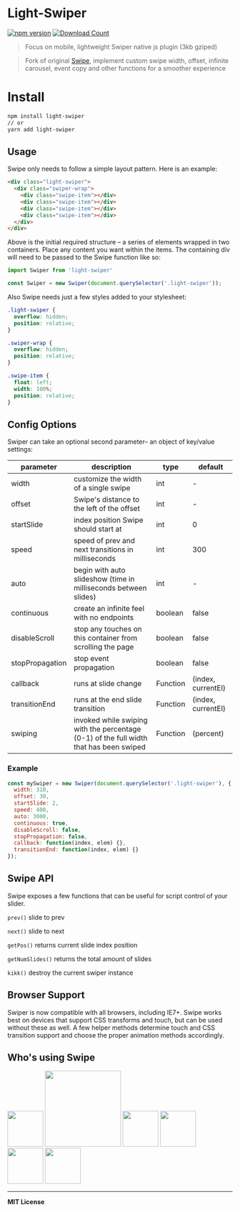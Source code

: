 # Light-Swiper

[![npm version](http://badge.fury.io/js/light-swiper.svg)](http://badge.fury.io/js/light-swiper)
[![Download Count](http://img.shields.io/npm/dm/light-swiper.svg?style=flat)](http://www.npmjs.com/package/light-swiper)

> Focus on mobile, lightweight Swiper native js plugin (3kb gziped)

> Fork of original [Swipe](https://github.com/thebird/Swipe), implement custom swipe width, offset, infinite carousel, event copy and other functions for a smoother experience

# Install

```bash
npm install light-swiper
// or
yarn add light-swiper
```

## Usage

Swipe only needs to follow a simple layout pattern. Here is an example:

```html
<div class="light-swiper">
  <div class="swiper-wrap">
    <div class="swipe-item"></div>
    <div class="swipe-item"></div>
    <div class="swipe-item"></div>
    <div class="swipe-item"></div>
  </div>
</div>
```

Above is the initial required structure – a series of elements wrapped in two containers. Place any content you want within the items. The containing div will need to be passed to the Swipe function like so:

```js
import Swiper from 'light-swiper'

const Swiper = new Swiper(document.querySelector('.light-swiper'));
```

Also Swipe needs just a few styles added to your stylesheet:

```css
.light-swiper {
  overflow: hidden;
  position: relative;
}

.swiper-wrap {
  overflow: hidden;
  position: relative;
}

.swipe-item {
  float: left;
  width: 100%;
  position: relative;
}
```

## Config Options

Swiper can take an optional second parameter– an object of key/value settings:

| parameter | description    |  type  |   default  |
| --------   | -----   | ----  |   ----   |
| width     | customize the width of a single swipe    |   int    |   -   |
| offset     | Swipe's distance to the left of the offset    |   int    |   -   |
| startSlide     | index position Swipe should start at    |   int    |   0   |
| speed   | speed of prev and next transitions in milliseconds     |   int   |   300    |
| auto   |  begin with auto slideshow (time in milliseconds between slides)      |   int    |   -    |
| continuous  |  create an infinite feel with no endpoints     |   boolean    |   false    |
| disableScroll  |  stop any touches on this container from scrolling the page     |   boolean    |   false    |
| stopPropagation  |  stop event propagation     |   boolean    |   false    |
| callback  |  runs at slide change     |   Function    |   (index, currentEl)    |
| transitionEnd  |  runs at the end slide transition     |   Function    |   (index, currentEl)    |
| swiping  |  invoked while swiping with the percentage (0-1) of the full width that has been swiped     |   Function    |   (percent)    |

### Example

```js
const mySwiper = new Swiper(document.querySelector('.light-swiper'), {
  width: 310,
  offset: 30,
  startSlide: 2,
  speed: 400,
  auto: 3000,
  continuous: true,
  disableScroll: false,
  stopPropagation: false,
  callback: function(index, elem) {},
  transitionEnd: function(index, elem) {}
});
```

## Swipe API

Swipe exposes a few functions that can be useful for script control of your slider.

`prev()` slide to prev

`next()` slide to next

`getPos()` returns current slide index position

`getNumSlides()` returns the total amount of slides

`kikk()` destroy the current swiper instance

## Browser Support

Swiper is now compatible with all browsers, including IE7+. Swipe works best on devices that support CSS transforms and touch, but can be used without these as well. A few helper methods determine touch and CSS transition support and choose the proper animation methods accordingly.

## Who's using Swipe

<img src='https://raw.githubusercontent.com/voronianski/swipe-js-iso/master/assets/cnn.png' width='80'>
<img src='https://raw.githubusercontent.com/voronianski/swipe-js-iso/master/assets/airbnb.png' width='170'>
<img src='https://raw.githubusercontent.com/voronianski/swipe-js-iso/master/assets/nhl.png' height='80'>
<img src='https://raw.githubusercontent.com/voronianski/swipe-js-iso/master/assets/htc.png' height='80'>
<img src='https://raw.githubusercontent.com/voronianski/swipe-js-iso/master/assets/thinkgeek.png' height='80'>
<img src='https://raw.githubusercontent.com/voronianski/swipe-js-iso/master/assets/snapguide.png' height='80'>

---

**MIT License**
